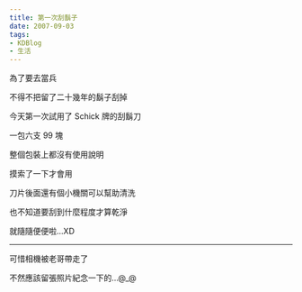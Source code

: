 ```yaml
---
title: 第一次刮鬍子
date: 2007-09-03
tags:
- KDBlog
- 生活
---
```

為了要去當兵

不得不把留了二十幾年的鬍子刮掉

今天第一次試用了 Schick 牌的刮鬍刀

一包六支 99 塊

整個包裝上都沒有使用說明

摸索了一下才會用

刀片後面還有個小機關可以幫助清洗

也不知道要刮到什麼程度才算乾淨

就隨隨便便啦...XD

---

可惜相機被老哥帶走了

不然應該留張照片紀念一下的...@_@

